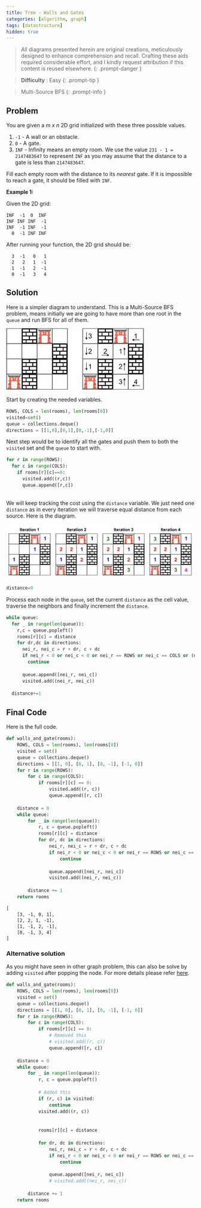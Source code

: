 ```yaml
---
title: Tree - Walls and Gates
categories: [algorithm, graph]
tags: [datastructure]
hidden: true
---
```


> All diagrams presented herein are original creations, meticulously designed to enhance comprehension and recall. Crafting these aids required considerable effort, and I kindly request attribution if this content is reused elsewhere.
{: .prompt-danger }

> **Difficulty** :  Easy
{: .prompt-tip }

> Multi-Source BFS
{: .prompt-info }

## Problem

You are given a *m x n* 2D grid initialized with these three possible values.

1. `-1` - A wall or an obstacle.
2. `0` - A gate.
3. `INF` - Infinity means an empty room. We use the value `231 - 1 = 2147483647` to represent `INF` as you may assume that the distance to a gate is less than `2147483647`.

Fill each empty room with the distance to its *nearest* gate. If it is impossible to reach a gate, it should be filled with `INF`.

**Example 1:**

Given the 2D grid:

```
INF  -1  0  INF
INF INF INF  -1
INF  -1 INF  -1
  0  -1 INF INF
```

After running your function, the 2D grid should be:

```
  3  -1   0   1
  2   2   1  -1
  1  -1   2  -1
  0  -1   3   4
```

## Solution

Here is a simpler diagram to understand. This is a Multi-Source BFS problem, means initially we are going to have more than one root in the `queue` and run BFS for all of them. 

![image-20240504181832991](../assets/img/image-20240504181832991.jpg)

Start by creating the needed variables.

```python
ROWS, COLS = len(rooms), len(rooms[0])
visited=set()
queue = collections.deque()
directions = [[1,0],[0,1],[0,-1],[-1,0]]
```

Next step would be to identify all the gates and push them to both the `visited` set and the `queue` to start with.

```python
for r in range(ROWS):
  for c in range(COLS):
    if rooms[r][c]==0:
      visited.add((r,c))
      queue.append([r,c])
      
```

We will keep tracking the cost using the `distance` variable. We just need one `distance` as in every iteration we will traverse equal distance from each source. Here is the diagram.

![image-20240505013719015](../assets/img/image-20240505013719015.jpg)

```python
distance=0
```

Process each node in the `queue`, set the current `distance` as the cell value, traverse the neighbors and finally increment the `distance`.

```python
while queue:
  for _ in range(len(queue)):
    r,c = queue.popleft()
    rooms[r][c] = distance
    for dr,dc in directions:
      nei_r, nei_c = r + dr, c + dc
      if nei_r < 0 or nei_c < 0 or nei_r == ROWS or nei_c == COLS or (nei_r, nei_c) in visited or rooms[nei_r][nei_c] == -1:
        continue
      
      queue.append([nei_r, nei_c])
      visited.add((nei_r, nei_c))
      
  distance+=1
```

## Final Code

Here is the full code.

```python
def walls_and_gate(rooms):
    ROWS, COLS = len(rooms), len(rooms[0])
    visited = set()
    queue = collections.deque()
    directions = [[1, 0], [0, 1], [0, -1], [-1, 0]]
    for r in range(ROWS):
        for c in range(COLS):
            if rooms[r][c] == 0:
                visited.add((r, c))
                queue.append([r, c])

    distance = 0
    while queue:
        for _ in range(len(queue)):
            r, c = queue.popleft()
            rooms[r][c] = distance
            for dr, dc in directions:
                nei_r, nei_c = r + dr, c + dc
                if nei_r < 0 or nei_c < 0 or nei_r == ROWS or nei_c == COLS or (nei_r, nei_c) in visited or rooms[nei_r][nei_c] == -1:
                    continue

                queue.append([nei_r, nei_c])
                visited.add((nei_r, nei_c))

        distance += 1
    return rooms
```

```
[
	[3, -1, 0, 1], 
	[2, 2, 1, -1], 
	[1, -1, 2, -1], 
	[0, -1, 3, 4]
]
```

### Alternative solution

As you might have seen in other graph problem, this can also be solve by adding `visited` after popping the node. For more details please refer [here](https://adeveloperdiary.com/algorithm/graph/swim-in-rising-water/). 

```python
def walls_and_gate(rooms):
    ROWS, COLS = len(rooms), len(rooms[0])
    visited = set()
    queue = collections.deque()
    directions = [[1, 0], [0, 1], [0, -1], [-1, 0]]
    for r in range(ROWS):
        for c in range(COLS):
            if rooms[r][c] == 0:
              	# Removed this
                # visited.add((r, c))
                queue.append([r, c])

    distance = 0
    while queue:
        for _ in range(len(queue)):
            r, c = queue.popleft()
            
            # Added this
            if (r, c) in visited:
                continue
            visited.add((r, c))
            
            
            rooms[r][c] = distance
            
            for dr, dc in directions:
                nei_r, nei_c = r + dr, c + dc
                if nei_r < 0 or nei_c < 0 or nei_r == ROWS or nei_c == COLS or (nei_r, nei_c) in visited or rooms[nei_r][nei_c] == -1:
                    continue

                queue.append([nei_r, nei_c])
                # visited.add((nei_r, nei_c))

        distance += 1
    return rooms
```





